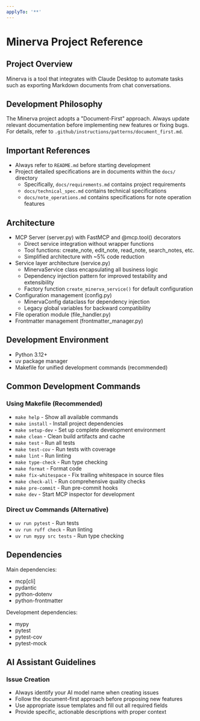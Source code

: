 ```yaml
---
applyTo: '**'
---
```


# Minerva Project Reference

## Project Overview
Minerva is a tool that integrates with Claude Desktop to automate tasks such as exporting Markdown documents from chat conversations.

## Development Philosophy
The Minerva project adopts a "Document-First" approach. Always update relevant documentation before implementing new features or fixing bugs. For details, refer to `.github/instructions/patterns/document_first.md`.

## Important References
- Always refer to `README.md` before starting development
- Project detailed specifications are in documents within the `docs/` directory
  - Specifically, `docs/requirements.md` contains project requirements
  - `docs/technical_spec.md` contains technical specifications
  - `docs/note_operations.md` contains specifications for note operation features

## Architecture
- MCP Server (server.py) with FastMCP and @mcp.tool() decorators
  - Direct service integration without wrapper functions
  - Tool functions: create_note, edit_note, read_note, search_notes, etc.
  - Simplified architecture with ~5% code reduction
- Service layer architecture (service.py)
  - MinervaService class encapsulating all business logic
  - Dependency injection pattern for improved testability and extensibility
  - Factory function `create_minerva_service()` for default configuration
- Configuration management (config.py)
  - MinervaConfig dataclass for dependency injection
  - Legacy global variables for backward compatibility
- File operation module (file_handler.py)
- Frontmatter management (frontmatter_manager.py)

## Development Environment
- Python 3.12+
- uv package manager
- Makefile for unified development commands (recommended)

## Common Development Commands

### Using Makefile (Recommended)
- `make help` - Show all available commands
- `make install` - Install project dependencies
- `make setup-dev` - Set up complete development environment
- `make clean` - Clean build artifacts and cache
- `make test` - Run all tests
- `make test-cov` - Run tests with coverage
- `make lint` - Run linting
- `make type-check` - Run type checking
- `make format` - Format code
- `make fix-whitespace` - Fix trailing whitespace in source files
- `make check-all` - Run comprehensive quality checks
- `make pre-commit` - Run pre-commit hooks
- `make dev` - Start MCP inspector for development

### Direct uv Commands (Alternative)
- `uv run pytest` - Run tests
- `uv run ruff check` - Run linting
- `uv run mypy src tests` - Run type checking

## Dependencies
Main dependencies:
- mcp[cli]
- pydantic
- python-dotenv
- python-frontmatter

Development dependencies:
- mypy
- pytest
- pytest-cov
- pytest-mock

## AI Assistant Guidelines

### Issue Creation
- Always identify your AI model name when creating issues
- Follow the document-first approach before proposing new features
- Use appropriate issue templates and fill out all required fields
- Provide specific, actionable descriptions with proper context

